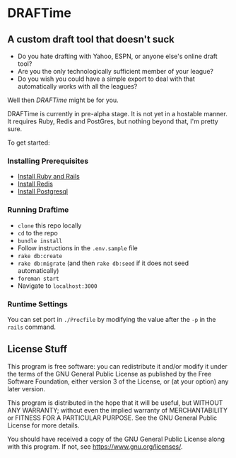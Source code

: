 # DRAFTime

## A custom draft tool that doesn't suck

- Do you hate drafting with Yahoo, ESPN, or anyone else's online draft tool?
- Are you the only technologically sufficient member of your league?
- Do you wish you could have a simple export to deal with that automatically works with all the leagues?

Well then _DRAFTime_ might be for you.

DRAFTime is currently in pre-alpha stage. It is not yet in a hostable manner. It requires Ruby, Redis and PostGres, but nothing beyond that, I'm pretty sure.

To get started:

### Installing Prerequisites

- [Install Ruby and Rails](https://gorails.com/setup/osx/11.0-big-sur)
- [Install Redis](https://gist.github.com/tomysmile/1b8a321e7c58499ef9f9441b2faa0aa8)
- [Install Postgresql](https://wiki.postgresql.org/wiki/Homebrew)

### Running Draftime

- `clone` this repo locally
- `cd` to the repo
- `bundle install`
- Follow instructions in the `.env.sample` file
- `rake db:create`
- `rake db:migrate` (and then `rake db:seed` if it does not seed automatically)
- `foreman start`
- Navigate to `localhost:3000`

### Runtime Settings

You can set port in `./Procfile` by modifying the value after the `-p` in the `rails` command.

## License Stuff

This program is free software: you can redistribute it and/or modify
it under the terms of the GNU General Public License as published by
the Free Software Foundation, either version 3 of the License, or
(at your option) any later version.

This program is distributed in the hope that it will be useful,
but WITHOUT ANY WARRANTY; without even the implied warranty of
MERCHANTABILITY or FITNESS FOR A PARTICULAR PURPOSE. See the
GNU General Public License for more details.

You should have received a copy of the GNU General Public License
along with this program. If not, see <https://www.gnu.org/licenses/>.
